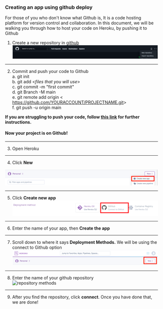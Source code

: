 ### Creating an app using github deploy

For those of you who don't know what Github is, It is a code hosting platform for version control and collaboration. In this document, we will be walking you through how to host your code on Heroku, by pushing it to Github

1. Create a new repository in [github](https://github.com)  
![Create a new repository](https://github.com/whitebread778/Heroku-user-documentation/blob/gh-pages/assets/images/github-deploy/01_github.png)

***

2. Commit and push your code to Github  
    a.  git init  
    b. git add <_files that you will use_>  
    c.  git commit -m "first commit"  
    d. git Branch -M main  
    e.  git remote add origin < <https://github.com/YOURACCOUNT/PROJECTNAME.git>>  
    f.  git push -u origin main 

**If you are struggling to push your code, follow [this link](https://docs.github.com/en/github/importing-your-projects-to-github/adding-an-existing-project-to-github-using-the-command-line) for further instructions.**
#### Now your project is on Github!
***

3. Open Heroku

***
4. Click **New**

![New button](https://github.com/whitebread778/Heroku-user-documentation/blob/gh-pages/assets/images/github-deploy/02_Create%20new%20app.png)  
*** 
5. Click **Create new app**  
![Create new app](https://github.com/whitebread778/Heroku-user-documentation/blob/gh-pages/assets/images/github-deploy/03_deployment%20methods.png)
***
6. Enter the name of your app, then **Create the app**  
***
7. Scroll down to where it says **Deployment Methods.** We will be using the connect to Github option  
![deployment methods](https://github.com/whitebread778/Heroku-user-documentation/blob/gh-pages/assets/images/github-deploy/04_New%20button.png) 
*** 
8. Enter the name of your github repository  
![repository methods](https://github.com/whitebread778/Heroku-user-documentation/blob/gh-pages/assets/images/github-deploy/repository%20methods.png)  
***
9. After you find the repository, click **connect**. Once you have done that, we are done!


